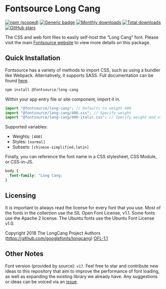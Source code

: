 # Fontsource Long Cang

[![npm (scoped)](https://img.shields.io/npm/v/@fontsource/long-cang?color=brightgreen)](https://www.npmjs.com/package/@fontsource/long-cang) [![Generic badge](https://img.shields.io/badge/fontsource-passing-brightgreen)](https://github.com/fontsource/fontsource) [![Monthly downloads](https://badgen.net/npm/dm/@fontsource/long-cang)](https://github.com/fontsource/fontsource) [![Total downloads](https://badgen.net/npm/dt/@fontsource/long-cang)](https://github.com/fontsource/fontsource) [![GitHub stars](https://img.shields.io/github/stars/fontsource/fontsource.svg?style=social&label=Star)](https://github.com/fontsource/fontsource/stargazers)

The CSS and web font files to easily self-host the “Long Cang” font. Please visit the main [Fontsource website](https://fontsource.org/fonts/long-cang) to view more details on this package.

## Quick Installation

Fontsource has a variety of methods to import CSS, such as using a bundler like Webpack. Alternatively, it supports SASS. Full documentation can be found [here](https://fontsource.org/docs/introduction).

```javascript
npm install @fontsource/long-cang
```

Within your app entry file or site component, import it in.

```javascript
import "@fontsource/long-cang"; // Defaults to weight 400
import "@fontsource/long-cang/400.css"; // Specify weight
import "@fontsource/long-cang/400-italic.css"; // Specify weight and style

```

Supported variables:
- Weights: `[400]`
- Styles: `[normal]`
- Subsets: `[chinese-simplified,latin]`

Finally, you can reference the font name in a CSS stylesheet, CSS Module, or CSS-in-JS.

```css
body {
  font-family: "Long Cang;
}
```

## Licensing
It is important to always read the license for every font that you use.
Most of the fonts in the collection use the SIL Open Font License, v1.1. Some fonts use the Apache 2 license. The Ubuntu fonts use the Ubuntu Font License v1.0.

Copyright 2018 The LongCang Project Authors (https://github.com/googlefonts/longcang)
[OFL-1.1](http://scripts.sil.org/OFL)

## Other Notes
Font version (provided by source): `v17`.
Feel free to star and contribute new ideas to this repository that aim to improve the performance of font loading, as well as expanding the existing library we already have. Any suggestions or ideas can be voiced via an [issue](https://github.com/fontsource/fontsource/issues).